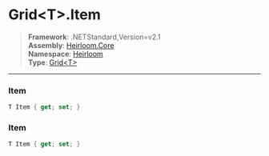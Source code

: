 # Grid\<T>.Item

> **Framework**: .NETStandard,Version=v2.1  
> **Assembly**: [Heirloom.Core][0]  
> **Namespace**: [Heirloom][0]  
> **Type**: [Grid\<T>][1]  

--------------------------------------------------------------------------------

### Item

```cs
T Item { get; set; }
```

### Item

```cs
T Item { get; set; }
```

[0]: ..\Heirloom.Core.md
[1]: Heirloom.Grid[T].md
